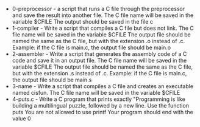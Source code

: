 - 0-preprocessor - a script that runs a C file through the preprocessor and save the result into another file. The C file name will be saved in the variable $CFILE The output should be saved in the file c
- 1-compiler - Write a script that compiles a C file but does not link. The C file name will be saved in the variable $CFILE The output file should be named the same as the C file,
but with the extension .o instead of .c. Example: if the C file is main.c, the output file should be main.o
- 2-assembler - Write a script that generates the assembly code of a C code and save it in an output file. The C file name will be saved in the variable $CFILE
  The output file should be named the same as the C file, but with the extension .s instead of .c. Example: if the C file is main.c, the output file should be main.s
- 3-name - Write a script that compiles a C file and creates an executable named cisfun. The C file name will be saved in the variable $CFILE
- 4-puts.c - Write a C program that prints exactly "Programming is like building a multilingual puzzle, followed by a new line.
 Use the function puts You are not allowed to use printf Your program should end with the value 0